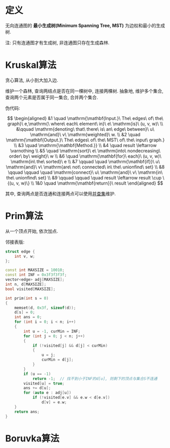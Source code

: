 # 定义

无向连通图的 **最小生成树(Minimum Spanning Tree, MST)** 为边权和最小的生成树.

注: 只有连通图才有生成树, 非连通图只存在生成森林.

# Kruskal算法

贪心算法, 从小到大加入边.

维护一个森林, 查询两结点是否在同一棵树中, 连接两棵树. 抽象地, 维护多个集合, 查询两个元素是否属于同一集合, 合并两个集合.

伪代码:

$$
\begin{aligned}
    &1 \quad \mathrm{\mathbf{Input.}\ The\ edges\ of\ the\ graph}\ e,\mathrm{\ where\ each\ element\ in}\ e\ \mathrm{is}\ (u, v, w)\ \\
    &\qquad \mathrm{denoting\ that\ there\ is\ an\ edge\ between}\ u\ \mathrm{and}\ v\ \mathrm{weighted}\ w. \\
    &2 \quad \mathrm{\mathbf{Output.}\ The\ edges\ of\ the\ MST\ of\ the\ input\ graph.} \\
    &3 \quad \mathrm{\mathbf{Method.}} \\
    &4 \quad result \leftarrow \varnothing \\
    &5 \quad \mathrm{sort}\ e\ \mathrm{into\ nondecreasing\ order\ by\ weight}\ w \\
    &6 \quad \mathrm{\mathbf{for}\ each}\ (u, v, w)\ \mathrm{in\ the\ sorted}\ e \\
    &7 \qquad \quad \mathrm{\mathbf{if}}\ u\ \mathrm{and}\ v\ \mathrm{are\ not\ connected\ in\ the\ unionfind\ set} \\
    &8 \qquad \qquad \quad \mathrm{connect}\ u\ \mathrm{and}\ v\ \mathrm{in\ the\ unionfind\ set} \\
    &9 \qquad \qquad \quad result \leftarrow result \cup \{(u, v, w)\} \\
    1&0 \quad \mathrm{\mathbf{return}}\ result
\end{aligned}
$$

其中, 查询两点是否连通和连接两点可以使用[并查集](../数据结构/并查集.md)维护.

# Prim算法

从一个顶点开始, 依次加点.

邻接表版:

```c++
struct edge {
    int v, w;
};

const int MAXSIZE = 10010;
const int INF = 0x3f3f3f3f;
vector<edge> adj[MAXSIZE];
int n, d[MAXSIZE];
bool visited[MAXSIZE];

int prim(int s = 0)
{
    memset(d, 0x3f, sizeof(d));
    d[s] = 0;
    int ans = 0;
    for (int i = 0; i < n; i++)
    {
        int u = -1, curMin = INF;
        for (int j = 0; j < n; j++)
        {
            if (!visited[j] && d[j] < curMin)
            {
                u = j;
                curMin = d[j];
            }
        }
        if (u == -1)
            return -1;  // 找不到小于INF的d[u], 则剩下的顶点与集合S不连通
        visited[u] = true;
        ans += d[u];
        for (auto e : adj[u])
            if (!visited[e.v] && e.w < d[e.v])
                d[v] = e.w;
    }
    return ans;
}
```

# Boruvka算法